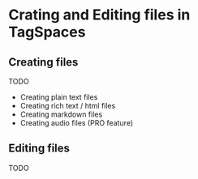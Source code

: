 # Crating and Editing files in TagSpaces

## Creating files

TODO
* Creating plain text files
* Creating rich text / html files
* Creating markdown files
* Creating audio files (PRO feature)

## Editing files

TODO